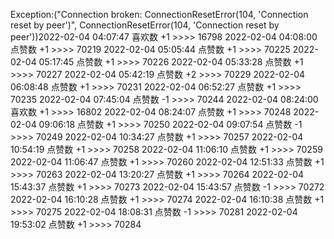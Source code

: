 Exception:("Connection broken: ConnectionResetError(104, 'Connection reset by peer')", ConnectionResetError(104, 'Connection reset by peer'))2022-02-04  04:07:47   喜欢数 +1 >>>> 16798
2022-02-04  04:08:00   点赞数 +1 >>>> 70219
2022-02-04  05:05:44   点赞数 +1 >>>> 70225
2022-02-04  05:17:45   点赞数 +1 >>>> 70226
2022-02-04  05:33:28   点赞数 +1 >>>> 70227
2022-02-04  05:42:19   点赞数 +2 >>>> 70229
2022-02-04  06:08:48   点赞数 +1 >>>> 70231
2022-02-04  06:52:27   点赞数 +1 >>>> 70235
2022-02-04  07:45:04   点赞数 -1 >>>> 70244
2022-02-04  08:24:00   喜欢数 +1 >>>> 16802
2022-02-04  08:24:07   点赞数 +1 >>>> 70248
2022-02-04  09:06:18   点赞数 +1 >>>> 70250
2022-02-04  09:07:54   点赞数 -1 >>>> 70249
2022-02-04  10:34:27   点赞数 +1 >>>> 70257
2022-02-04  10:54:19   点赞数 +1 >>>> 70258
2022-02-04  11:06:10   点赞数 +1 >>>> 70259
2022-02-04  11:06:47   点赞数 +1 >>>> 70260
2022-02-04  12:51:33   点赞数 +1 >>>> 70263
2022-02-04  13:20:27   点赞数 +1 >>>> 70264
2022-02-04  15:43:37   点赞数 +1 >>>> 70273
2022-02-04  15:43:57   点赞数 -1 >>>> 70272
2022-02-04  16:10:28   点赞数 +1 >>>> 70274
2022-02-04  16:10:38   点赞数 +1 >>>> 70275
2022-02-04  18:08:31   点赞数 -1 >>>> 70281
2022-02-04  19:53:02   点赞数 +1 >>>> 70284
